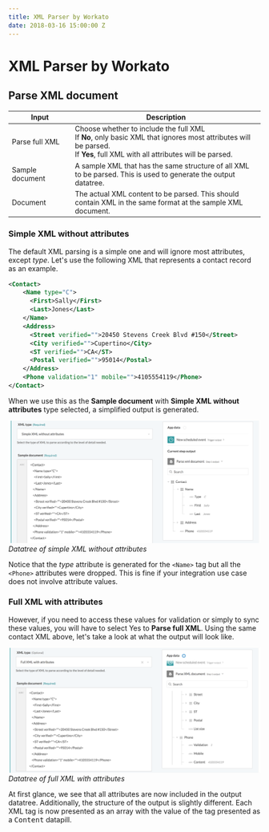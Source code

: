 ```yaml
---
title: XML Parser by Workato
date: 2018-03-16 15:00:00 Z
---
```


# XML Parser by Workato

## Parse XML document

<table class="unchanged rich-diff-level-one">
  <thead>
    <tr>
        <th width='25%'>Input</th>
        <th>Description</th>
    </tr>
  </thead>
  <tbody>
    <tr>
      <td>Parse full XML </td>
      <td>
        Choose whether to include the full XML<br>
        If <b>No</b>, only basic XML that ignores most attributes will be parsed.<br>
        If <b>Yes</b>, full XML with all attributes will be parsed.
      </td>
    </tr>
    <tr>
      <td>Sample document</td>
      <td>
        A sample XML that has the same structure of all XML to be parsed. This is used to generate the output datatree.
      </td>
    </tr>
    <tr>
      <td>Document</td>
      <td>
        The actual XML content to be parsed. This should contain XML in the same format at the sample XML document.
      </td>
    </tr>
  </tbody>
</table>

### Simple XML without attributes

The default XML parsing is a simple one and will ignore most attributes, except *type*. Let's use the following XML that represents a contact record as an example.

```xml
<Contact>
    <Name type="C">
      <First>Sally</First>
      <Last>Jones</Last>
    </Name>
    <Address>
      <Street verified="">20450 Stevens Creek Blvd #150</Street>
      <City verified="">Cupertino</City>
      <ST verified="">CA</ST>
      <Postal verified="">95014</Postal>
    </Address>
    <Phone validation="1" mobile="">4105554119</Phone>
</Contact>
```

When we use this as the **Sample document** with **Simple XML without attributes** type selected, a simplified output is generated.

![Datatree of simple XML without attributes](/assets/images/xml-parser/simple-xml-output.png)
*Datatree of simple XML without attributes*

Notice that the *type* attribute is generated for the `<Name>` tag but all the `<Phone>` attributes were dropped. This is fine if your integration use case does not involve attribute values.

### Full XML with attributes

However, if you need to access these values for validation or simply to sync these values, you will have to select Yes to **Parse full XML**. Using the same contact XML above, let's take a look at what the output will look like.

![Datatree of full XML with attributes](/assets/images/xml-parser/full-xml-output.png)
*Datatree of full XML with attributes*

At first glance, we see that all attributes are now included in the output datatree. Additionally, the structure of the output is slightly different. Each XML tag is now presented as an array with the value of the tag presented as a <kbd>Content</kbd> datapill.
